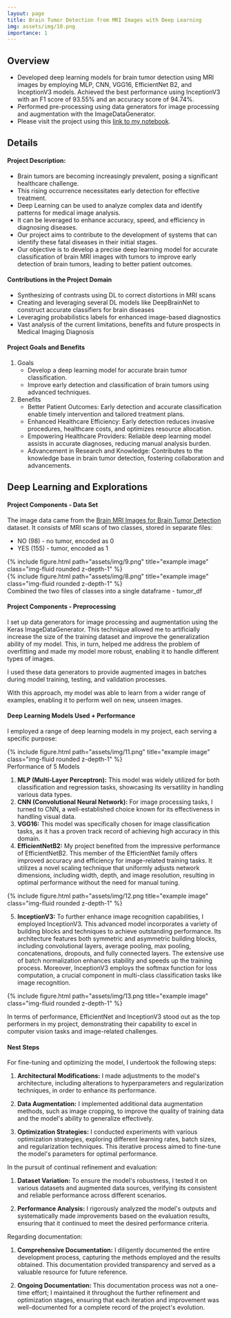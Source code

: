 ```yaml
---
layout: page
title: Brain Tumor Detection from MRI Images with Deep Learning
img: assets/img/10.png
importance: 1
---
```

## Overview
- Developed deep learning models for brain tumor detection using MRI images by employing MLP, CNN, VGG16, EfficientNet B2, and InceptionV3 models. Achieved the best performance using InceptionV3 with an F1 score of 93.55% and an accuracy score of 94.74%.
- Performed pre-processing using data generators for image processing and augmentation with the ImageDataGenerator.
- Please visit the project using this [link to my notebook](https://colab.research.google.com/drive/1toTysuD14OgQ2ZWOpBp9GFO4iaahBt57?usp=sharing).

## Details
#### Project Description:
- Brain tumors are becoming increasingly prevalent, posing a significant healthcare challenge.
- This rising occurrence necessitates early detection for effective treatment.
- Deep Learning can be used to analyze complex data and identify patterns for medical image analysis. 
- It can be leveraged to enhance accuracy, speed, and efficiency in diagnosing diseases.  
- Our project aims to contribute to the development of systems that can identify these fatal diseases in their initial stages. 
- Our objective is to develop a precise deep learning model for accurate classification of brain MRI images with tumors to improve early detection of brain tumors, leading to better patient outcomes. 

#### Contributions in the Project Domain 
- Synthesizing of contrasts using DL to correct distortions in MRI scans
- Creating and leveraging several DL models like DeepBrainNet to construct accurate classifiers for brain diseases
- Leveraging probabilistics labels for enhanced image-based diagnostics
- Vast analysis of the current limitations, benefits and future prospects in Medical Imaging Diagnosis

#### Project Goals and Benefits
1. Goals
   - Develop a deep learning model for accurate brain tumor classification.
   - Improve early detection and classification of brain tumors using advanced techniques.
2. Benefits
   - Better Patient Outcomes: Early detection and accurate classification enable timely intervention and tailored treatment plans.
   - Enhanced Healthcare Efficiency: Early detection reduces invasive procedures, healthcare costs, and optimizes resource allocation.
   - Empowering Healthcare Providers: Reliable deep learning model assists in accurate diagnoses, reducing manual analysis burden.
   - Advancement in Research and Knowledge: Contributes to the knowledge base in brain tumor detection, fostering collaboration and advancements.

## Deep Learning and Explorations
#### Project Components - Data Set
The image data came from the [Brain MRI Images for Brain Tumor Detection](https://www.kaggle.com/datasets/navoneel/brain-mri-images-for-brain-tumor-detection) dataset. It consists of MRI scans of two classes, stored in separate files:
- NO (98) - no tumor, encoded as 0
- YES (155) - tumor, encoded as 1
<div class="col">
    <div class="col-sm mt-3 mt-md-0">
        {% include figure.html path="assets/img/9.png" title="example image" class="img-fluid rounded z-depth-1" %}
    </div>
    <div class="col-sm mt-3 mt-md-0">
        {% include figure.html path="assets/img/8.png" title="example image" class="img-fluid rounded z-depth-1" %}
    </div>
</div>
<div class="caption">
    Combined the two files of classes into a single dataframe - tumor_df
</div>

#### Project Components - Preprocessing
I set up data generators for image processing and augmentation using the Keras ImageDataGenerator. This technique allowed me to artificially increase the size of the training dataset and improve the generalization ability of my model. This, in turn, helped me address the problem of overfitting and made my model more robust, enabling it to handle different types of images.

I used these data generators to provide augmented images in batches during model training, testing, and validation processes.

With this approach, my model was able to learn from a wider range of examples, enabling it to perform well on new, unseen images.

#### Deep Learning Models Used + Performance 
I employed a range of deep learning models in my project, each serving a specific purpose:

<div class="row">
    <div class="col-sm mt-3 mt-md-0">
        {% include figure.html path="assets/img/11.png" title="example image" class="img-fluid rounded z-depth-1" %}
    </div>
</div>
<div class="caption">
    Performance of 5 Models
</div>

1. **MLP (Multi-Layer Perceptron):** This model was widely utilized for both classification and regression tasks, showcasing its versatility in handling various data types.
2. **CNN (Convolutional Neural Network):** For image processing tasks, I turned to CNN, a well-established choice known for its effectiveness in handling visual data.
3. **VGG16:** This model was specifically chosen for image classification tasks, as it has a proven track record of achieving high accuracy in this domain.
4. **EfficientNetB2:** My project benefited from the impressive performance of EfficientNetB2. This member of the EfficientNet family offers improved accuracy and efficiency for image-related training tasks. It utilizes a novel scaling technique that uniformly adjusts network dimensions, including width, depth, and image resolution, resulting in optimal performance without the need for manual tuning.

<div class="row">
    <div class="col-sm mt-3 mt-md-0">
        {% include figure.html path="assets/img/12.png title="example image" class="img-fluid rounded z-depth-1" %}
    </div>
</div>

5. **InceptionV3:** To further enhance image recognition capabilities, I employed InceptionV3. This advanced model incorporates a variety of building blocks and techniques to achieve outstanding performance. Its architecture features both symmetric and asymmetric building blocks, including convolutional layers, average pooling, max pooling, concatenations, dropouts, and fully connected layers. The extensive use of batch normalization enhances stability and speeds up the training process. Moreover, InceptionV3 employs the softmax function for loss computation, a crucial component in multi-class classification tasks like image recognition.

<div class="row">
    <div class="col-sm mt-3 mt-md-0">
        {% include figure.html path="assets/img/13.png title="example image" class="img-fluid rounded z-depth-1" %}
    </div>
</div>

In terms of performance, EfficientNet and InceptionV3 stood out as the top performers in my project, demonstrating their capability to excel in computer vision tasks and image-related challenges.

#### Nest Steps
For fine-tuning and optimizing the model, I undertook the following steps:

1. **Architectural Modifications:** I made adjustments to the model's architecture, including alterations to hyperparameters and regularization techniques, in order to enhance its performance.

2. **Data Augmentation:** I implemented additional data augmentation methods, such as image cropping, to improve the quality of training data and the model's ability to generalize effectively.

3. **Optimization Strategies:** I conducted experiments with various optimization strategies, exploring different learning rates, batch sizes, and regularization techniques. This iterative process aimed to fine-tune the model's parameters for optimal performance.

In the pursuit of continual refinement and evaluation:

1. **Dataset Variation:** To ensure the model's robustness, I tested it on various datasets and augmented data sources, verifying its consistent and reliable performance across different scenarios.

2. **Performance Analysis:** I rigorously analyzed the model's outputs and systematically made improvements based on the evaluation results, ensuring that it continued to meet the desired performance criteria.

Regarding documentation:

1. **Comprehensive Documentation:** I diligently documented the entire development process, capturing the methods employed and the results obtained. This documentation provided transparency and served as a valuable resource for future reference.

2. **Ongoing Documentation:** This documentation process was not a one-time effort; I maintained it throughout the further refinement and optimization stages, ensuring that each iteration and improvement was well-documented for a complete record of the project's evolution.
